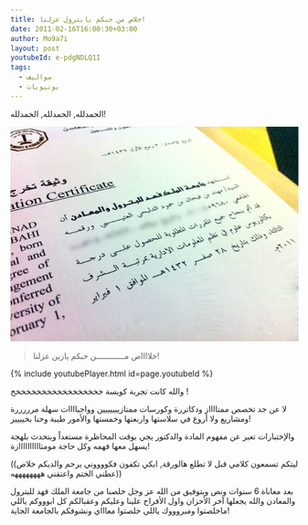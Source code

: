 ```yaml
---
title: خلاص من حبكم يابترول عزلنا!
date: 2011-02-16T16:00:30+03:00
author: Mo9a7i
layout: post
youtubeId: e-pdgNDLQ1I
tags:
  - سواليف
  - يوتيوبات
---
```

الحمدلله, الحمدلله, الحمدلله!

![ورقة طلاقي من الجامعة](/assets/files/Grad.jpg)
> خلااااص مــــــــــــن حبكم يازين عزلنا!

{% include youtubePlayer.html id=page.youtubeId %}

والله كانت تجربة كويسة خخخخخخخخخخخخخخخخخخ !

لا عن جد تخصص ممتااااز ودكاتررة وكورسات ممتازييييييين وواجباااات سهلة مرررررة ومشاريع ولا أروع في سلاستها واربعتها وخمستها والأمور طيبة وحنا بخيييير!

والإختبارات تعبر عن مفهوم المادة والدكتور يجي بوقت المحاظرة مستعداً ويتحدث بلهجة يسهل معها فهمه وكل حاجة مومتاااااااااازة!

((ليتكم تسمعون كلامي قبل لا تطلع هالورقة, ابكي تكفون فكووووني يرحم والديكم خلاص عطني الختم واعتقني ههههههههه))

بعد معاناة 6 سنوات ونص وبتوفيق من الله عز وجل خلصنا من جامعة الملك فهد للبترول والمعادن والله يجعلها آخر الأحزان واول الأفراح علينا وعليكم وعقبالكم كل ابوووكم ياللي ماخلصتوا ومبروووك ياللي خلصتوا معاااي ونشوفكم بالجامعة الجاية!
